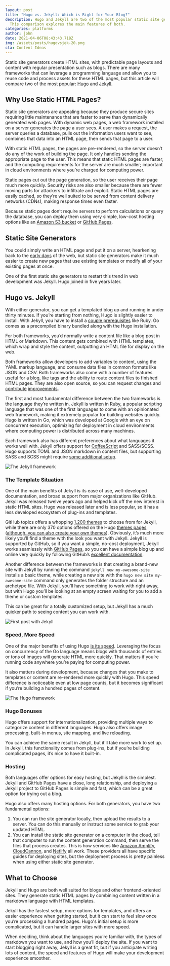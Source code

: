 ```yaml
---
layout: post
title: "Hugo vs. Jekyll: Which is Right for Your Blog?"
description: Hugo and Jekyll are two of the most popular static site generators.
  This comparison explores the main features of both.
categories: platforms
author: john
date: 2021-04-06T08:43:43.718Z
img: /assets/posts/hugovsjek-20.png
cta: Content Ideas
---
```

Static site generators create HTML sites, with predictable page layouts and content with regular presentation such as blogs. There are many frameworks that can leverage a programming language and allow you to reuse code and process assets for these HTML pages, but this article will compare two of the most popular: [Hugo](https://gohugo.io/) and [Jekyll](https://jekyllrb.com/).

## Why Use Static HTML Pages?

Static site generators are appealing because they produce secure sites requiring little maintenance that are faster to serve than dynamically generated web pages. With dynamic web pages, a web framework installed on a server generates the page a user sees. A user makes a request, the server queries a database, pulls out the information users want to see, combines that data into an HTML page, then sends that page to a user. 

With static HTML pages, the pages are pre-rendered, so the server doesn’t do any of the work of building the page. It only handles sending the appropriate page to the user. This means that static HTML pages are faster, and the computing requirements for the server are much smaller; important in cloud environments where you’re charged for computing power.

Static pages cut out the page generation, so the user receives their page much more quickly. Security risks are also smaller because there are fewer moving parts for attackers to infiltrate and exploit. Static HTML pages are easily cached, so they’re well suited to be served from content delivery networks (CDNs), making response times even faster.

Because static pages don’t require servers to perform calculations or query the database, you can deploy them using very simple, low-cost hosting options like an [Amazon S3 bucket](https://docs.aws.amazon.com/AmazonS3/latest/userguide/HostingWebsiteOnS3Setup.html) or [GitHub Pages](https://pages.github.com/).

<!-- signup -->

## Static Site Generators

You could simply write an HTML page and put it on a server, hearkening back to the [early days](http://info.cern.ch/hypertext/WWW/TheProject.html) of the web, but static site generators make it much easier to create new pages that use existing templates or modify all of your existing pages at once.

One of the first static site generators to restart this trend in web development was Jekyll. Hugo joined in five years later.

## Hugo vs. Jekyll

With either generator, you can get a templated blog up and running in under thirty minutes. If you’re starting from nothing, Hugo is slightly easier to install. With Jekyll, you have to install a [couple prerequisites](https://jekyllrb.com/docs/installation/#requirements) like Ruby. Go comes as a precompiled binary bundled along with the Hugo installation.

For both frameworks, you’d normally write a content file like a blog post in HTML or Markdown. This content gets combined with HTML templates, which wrap and style the content, outputting an HTML file for display on the web.

Both frameworks allow developers to add variables to content, using the YAML markup language, and consume data files in common formats like JSON and CSV. Both frameworks also come with a number of features useful for a blog, like tags and the ability to route content files to finished HTML pages. They are also open source, so you can request changes and [contribute](https://jekyllrb.com/docs/contributing/) [improvements](https://gohugo.io/contribute/development/).

The first and most fundamental difference between the two frameworks is the language they’re written in. Jekyll is written in Ruby, a popular scripting language that was one of the first languages to come with an opinionated web framework, making it extremely popular for building websites quickly. Hugo is written in Go, which was developed at Google with an eye on concurrent execution, optimizing for deployment in cloud environments where computing power is distributed across many machines. 

Each framework also has different preferences about what languages it works well with. Jekyll offers support for [CoffeeScript](http://coffeescript.org/) and SASS/SCSS. Hugo supports TOML and JSON markdown in content files, but supporting SASS and SCSS might require [some additional setup](https://gohugo.io/troubleshooting/faq/#i-get-tocss--this-feature-is-not-available-in-your-current-hugo-version).  

![The Jekyll framework](https://imgur.com/DsSqC7u.png)

### The Template Situation

One of the main benefits of Jekyll is its ease of use, well-developed documentation, and broad support from major organizations like GitHub. Jekyll was released twelve years ago and helped kick off the new interest in static HTML sites. Hugo was released later and is less popular, so it has a less developed ecosystem of plug-ins and templates.

GitHub topics offers a whopping [1,200 themes](https://github.com/topics/jekyll-theme) to choose from for Jekyll, while there are only 370 options offered on the Hugo [themes pages](https://themes.gohugo.io/) ([although, you can also create your own themes](/learn/creating-hugo-themes)). Obviously, it’s much more likely you’ll find a theme with the look you want with Jekyll. Jekyll is supported by GitHub, so if you want a simple, no-cost deployment, Jekyll works seamlessly with [GitHub Pages](https://pages.github.com/), so you can have a simple blog up and online very quickly by following GitHub’s [excellent documentation](https://docs.github.com/en/github/working-with-github-pages/setting-up-a-github-pages-site-with-jekyll).

Another difference between the frameworks is that creating a brand-new site with Jekyll by running the command `jekyll new my-awesome-site` installs a basic theme, while creating a new site with the `hugo new site my-awesome-site` command only generates the folder structure and an archetype file. With Jekyll, you’ll have something to work with right away, but with Hugo you’ll be looking at an empty screen waiting for you to add a theme or custom templates.

This can be great for a totally customized setup, but Jekyll has a much quicker path to seeing content you can work with.

![First post with Jekyll](https://imgur.com/V8eJrtu.png)

### Speed, More Speed

One of the major benefits of using Hugo [is its speed](https://forestry.io/blog/hugo-vs-jekyll-benchmark/). Leveraging the focus on concurrency of the Go language means blogs with thousands of entries or tons of images will generate HTML more quickly. That matters if you’re running code anywhere you’re paying for computing power.

It also matters during development, because changes that you make to templates or content are re-rendered more quickly with Hugo. This speed difference is noticeable even at low page counts, but it becomes significant if you’re building a hundred pages of content.

![The Hugo framework](https://imgur.com/3OihlRh.png)

### Hugo Bonuses
Hugo offers support for internationalization, providing multiple ways to categorize content in different languages. Hugo also offers image processing, built-in menus, site mapping, and live reloading.

You can achieve the same result in Jekyll, but it’ll take more work to set up. In Jekyll, this functionality comes from plug-ins, but if you’re building complicated pages, it’s nice to have it built-in.

### Hosting

Both languages offer options for easy hosting, but Jekyll is the simplest. Jekyll and GitHub Pages have a close, long relationship, and deploying a Jekyll project to GitHub Pages is simple and fast, which can be a great option for trying out a blog.

Hugo also offers many hosting options. For both generators, you have two fundamental options:

1. You can run the site generator locally, then upload the results to a server. You can do this manually or instruct some service to grab your updated HTML.
2. You can install the static site generator on a computer in the cloud, tell that computer to run the content generation command, then serve the files that process creates. This is how services like [Amazon Amplify](https://aws.amazon.com/amplify/hosting/), [CloudCannon](https://cloudcannon.com/), and [Netlify](https://www.netlify.com/) all work. These providers all have specific guides for deploying sites, but the deployment process is pretty painless when using either static site generator.

## What to Choose

Jekyll and Hugo are both well suited for blogs and other frontend-oriented sites. They generate static HTML pages by combining content written in a markdown language with HTML templates.  

Jekyll has the fastest setup, more options for templates, and offers an easier experience when getting started, but it can start to feel slow once you’re processing a hundred pages. Hugo's initial setup is more complicated, but it can handle larger sites with more speed.

When deciding, think about the languages you’re familiar with, the types of markdown you want to use, and how you’ll deploy the site. If you want to start blogging right away, Jekyll is a great fit, but if you anticipate writing lots of content, the speed and features of Hugo will make your development experience smoother.

